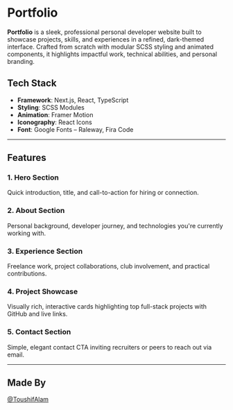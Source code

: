 # Portfolio

**Portfolio** is a sleek, professional personal developer website built to showcase projects, skills, and experiences in a refined, dark-themed interface. Crafted from scratch with modular SCSS styling and animated components, it highlights impactful work, technical abilities, and personal branding.

## Tech Stack

- **Framework**: Next.js, React, TypeScript
- **Styling**: SCSS Modules
- **Animation**: Framer Motion
- **Iconography**: React Icons
- **Font**: Google Fonts – Raleway, Fira Code

---

## Features

### 1. Hero Section  
Quick introduction, title, and call-to-action for hiring or connection.

### 2. About Section  
Personal background, developer journey, and technologies you're currently working with.

### 3. Experience Section  
Freelance work, project collaborations, club involvement, and practical contributions.

### 4. Project Showcase  
Visually rich, interactive cards highlighting top full-stack projects with GitHub and live links.

### 5. Contact Section  
Simple, elegant contact CTA inviting recruiters or peers to reach out via email.

---

## Made By

[@ToushifAlam](https://github.com/ToushifAlam)

